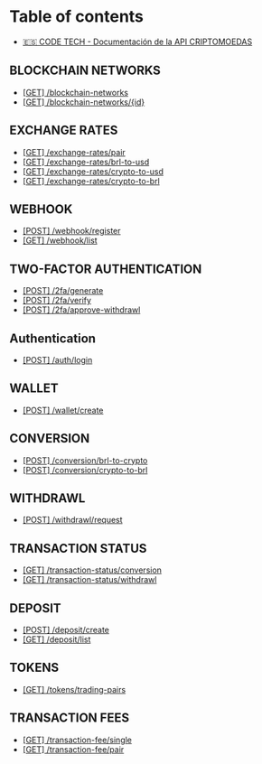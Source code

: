 # Table of contents

* [🇪🇸 CODE TECH - Documentación de la API CRIPTOMOEDAS](README.md)

## BLOCKCHAIN NETWORKS

* [\[GET\] /blockchain-networks](blockchain-networks/get-blockchain-networks.md)
* [\[GET\] /blockchain-networks/{id}](blockchain-networks/get-blockchain-networks-id.md)

## EXCHANGE RATES

* [\[GET\] /exchange-rates/pair](exchange-rates/get-exchange-rates-pair.md)
* [\[GET\] /exchange-rates/brl-to-usd](exchange-rates/get-exchange-rates-brl-to-usd.md)
* [\[GET\] /exchange-rates/crypto-to-usd](exchange-rates/get-exchange-rates-crypto-to-usd.md)
* [\[GET\] /exchange-rates/crypto-to-brl](exchange-rates/get-exchange-rates-crypto-to-brl.md)

## WEBHOOK

* [\[POST\] /webhook/register](webhook/post-webhook-register.md)
* [\[GET\] /webhook/list](webhook/get-webhook-list.md)

## TWO-FACTOR AUTHENTICATION

* [\[POST\] /2fa/generate](two-factor-authentication/post-2fa-generate.md)
* [\[POST\] /2fa/verify](two-factor-authentication/post-2fa-verify.md)
* [\[POST\] /2fa/approve-withdrawl](two-factor-authentication/post-2fa-approve-withdrawl.md)

## Authentication

* [\[POST\] /auth/login](authentication/post-auth-login.md)

## WALLET

* [\[POST\] /wallet/create](wallet/post-wallet-create.md)

## CONVERSION

* [\[POST\] /conversion/brl-to-crypto](conversion/post-conversion-brl-to-crypto.md)
* [\[POST\] /conversion/crypto-to-brl](conversion/post-conversion-crypto-to-brl.md)

## WITHDRAWL

* [\[POST\] /withdrawl/request](withdrawl/post-withdrawl-request.md)

## TRANSACTION STATUS

* [\[GET\] /transaction-status/conversion](transaction-status/get-transaction-status-conversion.md)
* [\[GET\] /transaction-status/withdrawl](transaction-status/get-transaction-status-withdrawl.md)

## DEPOSIT

* [\[POST\] /deposit/create](deposit/post-deposit-create.md)
* [\[GET\] /deposit/list](deposit/get-deposit-list.md)

## TOKENS

* [\[GET\] /tokens/trading-pairs](tokens/get-tokens-trading-pairs.md)

## TRANSACTION FEES

* [\[GET\] /transaction-fee/single](transaction-fees/get-transaction-fee-single.md)
* [\[GET\] /transaction-fee/pair](transaction-fees/get-transaction-fee-pair.md)
